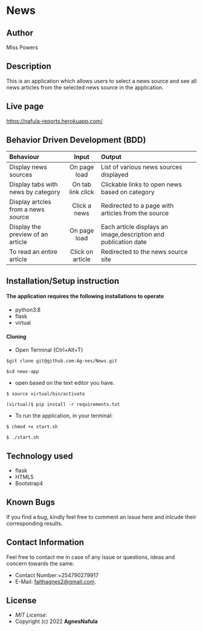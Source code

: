 # News 

## Author

 Miss Powers

 ## Description
This is an application which allows users to select a news source and see all news articles from the selected news source in the application.

## Live page
https://nafula-reports.herokuapp.com/

## Behavior Driven Development (BDD)
| Behaviour | Input |Output |
| :----------------| :-------------------:| :------------------|
| Display news sources| On page load | List of various news sources displayed |
| Display tabs with news by category | On tab link click | Clickable links to open news based on category |
| Display artcles from a news source | Click a news | Redirected to a page with articles from the source | 
| Display the preview of an article | On page load | Each article displays an image,description and publication date|
| To read an entire article | Click on article | Redirected to the news source site |

## Installation/Setup instruction

#### The application requires the following installations to operate
* python3.8
* flask
* virtual
 
 #### Cloning

* Open Terminal {Ctrl+Alt+T}

```
$git clone git@github.com:Ag-nes/News.git
```
```
$cd news-app
```
* open based on the text editor you have.
  
```
$ source virtual/bin/activate
```
```
(virtual)$ pip install -r requirements.txt 
```
* To run the application, in your terminal:

```
$ chmod +x start.sh
```
```
$ ./start.sh
```

## Technology used

* flask
* HTML5
* Bootstrap4

## Known Bugs

If you find a bug, kindly feel free to comment an issue here and inlcude their corresponding results.

## Contact  Information

 Feel free to contact me in case of any issue or questions, ideas and concern towards the same.
 * Contact Number:+254790279917
 * E-Mail: faithagnes2@gmail.com.

## License
* *MIT License:*
* Copyright (c) 2022 **AgnesNafula**

